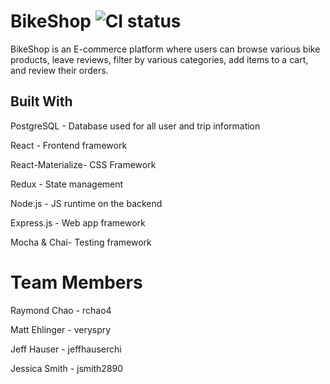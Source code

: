 # BikeShop ![CI status](https://img.shields.io/badge/build-passing-brightgreen.svg)

BikeShop is an E-commerce platform where users can browse various bike products, leave reviews, filter by various categories, add items to a cart, and review their orders.

## Built With

PostgreSQL - Database used for all user and trip information

React - Frontend framework

React-Materialize- CSS Framework

Redux - State management

Node.js - JS runtime on the backend

Express.js - Web app framework

Mocha & Chai- Testing framework

# Team Members

Raymond Chao - rchao4

Matt Ehlinger - veryspry

Jeff Hauser - jeffhauserchi

Jessica Smith - jsmith2890
